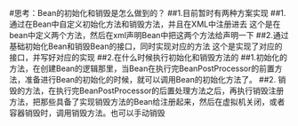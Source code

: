 #思考：Bean的初始化和销毁是怎么做到的？
	##1.目前暂时有两种方案实现
		##1.通过在Bean中自定义初始化方法和销毁方法，并且在XML中注册进去
			这个是在bean中定义两个方法，然后在xml声明Bean中把这两个方法给声明一下
		##2.通过基础初始化Bean和销毁Bean的接口，同时实现对应的方法
			这个是实现了对应的接口，并写好对应的实现
	##2.在什么时候执行初始化和销毁方法的
		##1.初始化的方法，在创建Bean的逻辑那里，当Bean在执行完BeanPostProcessor的前置方法，准备进行Bean的初始化的时候，就可以调用Bean的初始化方法了。
		##2. 销毁的方法，在执行完BeanPostProcessor的后置处理方法之后，再执行销毁注册方法，把那些具备了实现销毁方法的Bean给注册起来，然后在虚拟机关闭，或者容器销毁时，调用销毁方法。也可以手动销毁
